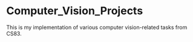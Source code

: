 # Computer_Vision_Projects
This is my implementation of various computer vision-related tasks from CS83.
